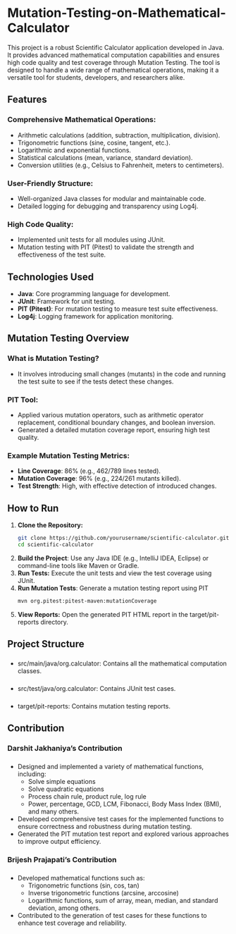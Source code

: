 # Mutation-Testing-on-Mathematical-Calculator

This project is a robust Scientific Calculator application developed in Java. It provides advanced mathematical computation capabilities and ensures high code quality and test coverage through Mutation Testing. The tool is designed to handle a wide range of mathematical operations, making it a versatile tool for students, developers, and researchers alike.

## Features

### Comprehensive Mathematical Operations:
- Arithmetic calculations (addition, subtraction, multiplication, division).
- Trigonometric functions (sine, cosine, tangent, etc.).
- Logarithmic and exponential functions.
- Statistical calculations (mean, variance, standard deviation).
- Conversion utilities (e.g., Celsius to Fahrenheit, meters to centimeters).

### User-Friendly Structure:
- Well-organized Java classes for modular and maintainable code.
- Detailed logging for debugging and transparency using Log4j.

### High Code Quality:
- Implemented unit tests for all modules using JUnit.
- Mutation testing with PIT (Pitest) to validate the strength and effectiveness of the test suite.

## Technologies Used
- **Java**: Core programming language for development.
- **JUnit**: Framework for unit testing.
- **PIT (Pitest)**: For mutation testing to measure test suite effectiveness.
- **Log4j**: Logging framework for application monitoring.

## Mutation Testing Overview

### What is Mutation Testing?
- It involves introducing small changes (mutants) in the code and running the test suite to see if the tests detect these changes.

### PIT Tool:
- Applied various mutation operators, such as arithmetic operator replacement, conditional boundary changes, and boolean inversion.
- Generated a detailed mutation coverage report, ensuring high test quality.

### Example Mutation Testing Metrics:
- **Line Coverage**: 86% (e.g., 462/789 lines tested).
- **Mutation Coverage**: 96% (e.g., 224/261 mutants killed).
- **Test Strength**: High, with effective detection of introduced changes.

## How to Run

1. **Clone the Repository:**
   ```bash
   git clone https://github.com/yourusername/scientific-calculator.git
   cd scientific-calculator
2.	**Build the Project**:
   Use any Java IDE (e.g., IntelliJ IDEA, Eclipse) or command-line tools like Maven or Gradle.
3.	**Run Tests:**
   Execute the unit tests and view the test coverage using JUnit.
4.	**Run Mutation Tests**: Generate a mutation testing report using PIT
     ```bash 
     mvn org.pitest:pitest-maven:mutationCoverage
5.	**View Reports:**
   Open the generated PIT HTML report in the target/pit-reports directory.

## Project Structure

### 
- src/main/java/org.calculator: Contains all the mathematical computation classes.
### 
- src/test/java/org.calculator: Contains JUnit test cases.
### 
- target/pit-reports: Contains mutation testing reports.

## Contribution

### **Darshit Jakhaniya’s Contribution**
###
- Designed and implemented a variety of mathematical functions, including:
    - Solve simple equations
    - Solve quadratic equations
    - Process chain rule, product rule, log rule
    - Power, percentage, GCD, LCM, Fibonacci, Body Mass Index (BMI), and many others.
- Developed comprehensive test cases for the implemented functions to ensure correctness and robustness during mutation testing.
- Generated the PIT mutation test report and explored various approaches to improve output efficiency.
### **Brijesh Prajapati’s Contribution**
###
-	Developed mathematical functions such as:
    - Trigonometric functions (sin, cos, tan)
    - Inverse trigonometric functions (arcsine, arccosine)
    - Logarithmic functions, sum of array, mean, median, and standard deviation, among others.
- Contributed to the generation of test cases for these functions to enhance test coverage and reliability.


